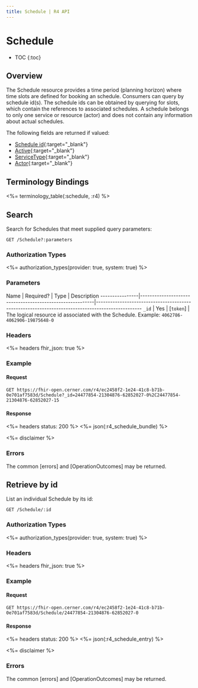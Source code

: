 ```yaml
---
title: Schedule | R4 API
---
```


# Schedule

* TOC
{:toc}

## Overview

The Schedule resource provides a time period (planning horizon) where time slots are defined for booking an schedule. Consumers can query by schedule id(s). The schedule ids can be obtained by querying for slots, which contain the references to associated schedules. A schedule belongs to only one service or resource (actor) and does not contain any information about actual schedules.

The following fields are returned if valued:

* [Schedule id](http://hl7.org/fhir/R4/resource-definitions.html#Resource.id){:target="_blank"}
* [Active](http://hl7.org/fhir/r4/schedule-definitions.html#Schedule.active){:target="_blank"}
* [ServiceType](http://hl7.org/fhir/r4/schedule-definitions.html#Schedule.serviceType){:target="_blank"}
* [Actor](http://hl7.org/fhir/r4/schedule-definitions.html#Schedule.actor){:target="_blank"}

## Terminology Bindings

<%= terminology_table(:schedule, :r4) %>

## Search

Search for Schedules that meet supplied query parameters:

    GET /Schedule?:parameters

### Authorization Types

<%= authorization_types(provider: true, system: true) %>

### Parameters

 Name           | Required?                                                | Type          | Description
----------------|----------------------------------------------------------|-------------------------------------------------------------------------------------------------
 `_id`          | Yes                                                      | [`token`]     | The logical resource id associated with the Schedule. Example: `4062786-4062906-19875648-0`

### Headers

<%= headers fhir_json: true %>

### Example

#### Request

    GET https://fhir-open.cerner.com/r4/ec2458f2-1e24-41c8-b71b-0e701af7583d/Schedule?_id=24477854-21304876-62852027-0%2C24477854-21304876-62852027-15


#### Response

<%= headers status: 200 %>
<%= json(:r4_schedule_bundle) %>

<%= disclaimer %>

### Errors

The common [errors] and [OperationOutcomes] may be returned.

## Retrieve by id

List an individual Schedule by its id:

    GET /Schedule/:id

### Authorization Types

<%= authorization_types(provider: true, system: true) %>

### Headers

<%= headers fhir_json: true %>

### Example

#### Request

    GET https://fhir-open.cerner.com/r4/ec2458f2-1e24-41c8-b71b-0e701af7583d/Schedule/24477854-21304876-62852027-0

#### Response

<%= headers status: 200 %>
<%= json(:r4_schedule_entry) %>

<%= disclaimer %>

### Errors

The common [errors] and [OperationOutcomes] may be returned.
